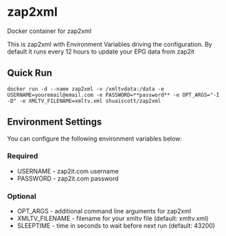 # zap2xml
Docker container for zap2xml

This is zap2xml with Environment Variables driving the configuration. By default it runs every 12 hours to update your EPG data from zap2it

## Quick Run
`docker run -d --name zap2xml -v /xmltvdata:/data -e USERNAME=youremail@email.com -e PASSWORD=**password** -e OPT_ARGS="-I -D" -e XMLTV_FILENAME=xmltv.xml shuaiscott/zap2xml`

## Environment Settings
You can configure the following environment variables below:

### Required
- USERNAME - zap2it.com username
- PASSWORD - zap2it.com password

### Optional
- OPT_ARGS - additional command line arguments for zap2xml
- XMLTV_FILENAME - filename for your xmltv file (default: xmltv.xml)
- SLEEPTIME - time in seconds to wait before next run (default: 43200)
